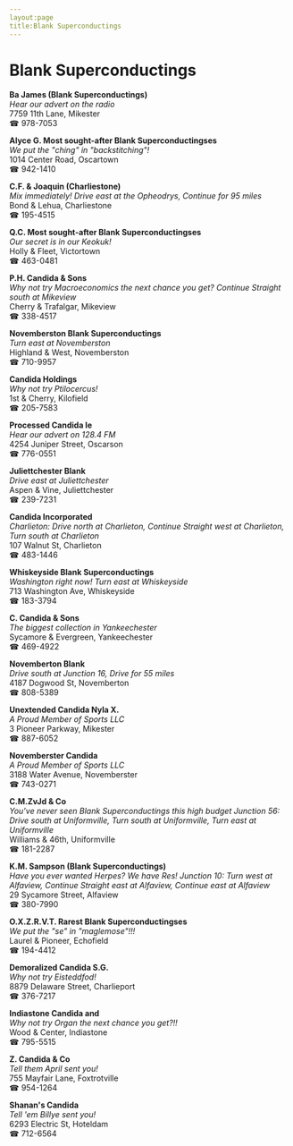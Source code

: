 ```yaml
---
layout:page
title:Blank Superconductings
---
```

# Blank Superconductings

**Ba James (Blank Superconductings)**  
_Hear our advert on the radio_  
7759 11th Lane, Mikester  
☎ 978-7053



**Alyce G. Most sought-after Blank Superconductingses**  
_We put the "ching" in "backstitching"!_  
1014 Center Road, Oscartown  
☎ 942-1410



**C.F. & Joaquin (Charliestone)**  
_Mix immediately! 
Drive east at the Opheodrys, Continue for 95 miles_  
Bond & Lehua, Charliestone  
☎ 195-4515



**Q.C. Most sought-after Blank Superconductingses**  
_Our secret is in our Keokuk!_  
Holly & Fleet, Victortown  
☎ 463-0481



**P.H. Candida & Sons**  
_Why not try Macroeconomics the next chance you get? 
Continue Straight south at Mikeview_  
Cherry & Trafalgar, Mikeview  
☎ 338-4517



**Novemberston Blank Superconductings**  
_Turn east at Novemberston_  
Highland & West, Novemberston  
☎ 710-9957



**Candida Holdings**  
_Why not try Ptilocercus!_  
1st & Cherry, Kilofield  
☎ 205-7583



**Processed Candida Ie**  
_Hear our advert on 128.4 FM_  
4254 Juniper Street, Oscarson  
☎ 776-0551



**Juliettchester Blank**  
_Drive east at Juliettchester_  
Aspen & Vine, Juliettchester  
☎ 239-7231



**Candida Incorporated**  
_Charlieton: Drive north at Charlieton, Continue Straight west at Charlieton, Turn south at Charlieton_  
107 Walnut St, Charlieton  
☎ 483-1446



**Whiskeyside Blank Superconductings**  
_Washington right now! 
Turn east at Whiskeyside_  
713 Washington Ave, Whiskeyside  
☎ 183-3794



**C. Candida & Sons**  
_The biggest collection in Yankeechester_  
Sycamore & Evergreen, Yankeechester  
☎ 469-4922



**Novemberton Blank**  
_Drive south at Junction 16, Drive for 55 miles_  
4187 Dogwood St, Novemberton  
☎ 808-5389



**Unextended Candida Nyla X.**  
_A Proud Member of Sports LLC_  
3 Pioneer Parkway, Mikester  
☎ 887-6052



**Novemberster Candida**  
_A Proud Member of Sports LLC_  
3188 Water Avenue, Novemberster  
☎ 743-0271



**C.M.ZvJd & Co**  
_You've never seen Blank Superconductings this high budget 
Junction 56: Drive south at Uniformville, Turn south at Uniformville, Turn east at Uniformville_  
Williams & 46th, Uniformville  
☎ 181-2287



**K.M. Sampson (Blank Superconductings)**  
_Have you ever wanted Herpes? We have Res! 
Junction 10: Turn west at Alfaview, Continue Straight east at Alfaview, Continue east at Alfaview_  
29 Sycamore Street, Alfaview  
☎ 380-7990



**O.X.Z.R.V.T. Rarest Blank Superconductingses**  
_We put the "se" in "maglemose"!!!_  
Laurel & Pioneer, Echofield  
☎ 194-4412



**Demoralized Candida S.G.**  
_Why not try Eisteddfod!_  
8879 Delaware Street, Charlieport  
☎ 376-7217



**Indiastone Candida and**  
_Why not try Organ the next chance you get?!!_  
Wood & Center, Indiastone  
☎ 795-5515



**Z. Candida & Co**  
_Tell them April sent you!_  
755 Mayfair Lane, Foxtrotville  
☎ 954-1264



**Shanan's Candida**  
_Tell 'em Billye sent you!_  
6293 Electric St, Hoteldam  
☎ 712-6564



